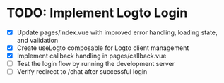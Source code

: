 # TODO: Implement Logto Login

- [x] Update pages/index.vue with improved error handling, loading state, and validation
- [x] Create useLogto composable for Logto client management
- [x] Implement callback handling in pages/callback.vue
- [ ] Test the login flow by running the development server
- [ ] Verify redirect to /chat after successful login
